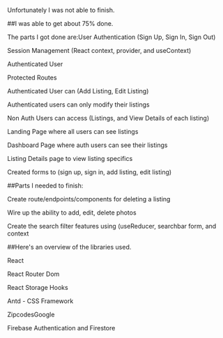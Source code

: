 Unfortunately I was not able to finish.

##I was able to get about 75% done.

The parts I got done are:User Authentication (Sign Up, Sign In, Sign Out)

Session Management (React context, provider, and useContext)

Authenticated User

Protected Routes

Authenticated User can (Add Listing, Edit Listing)

Authenticated users can only modify their listings

Non Auth Users can access (Listings, and View Details of each listing)

Landing Page where all users can see listings

Dashboard Page where auth users can see their listings

Listing Details page to view listing specifics

Created forms to (sign up, sign in, add listing, edit listing)

##Parts I needed to finish:

Create route/endpoints/components for deleting a listing

Wire up the ability to add, edit, delete photos

Create the search filter features using (useReducer, searchbar form, and context

##Here's an overview of the libraries used.

React

React Router Dom

React Storage Hooks

Antd - CSS Framework

ZipcodesGoogle

Firebase Authentication and Firestore

